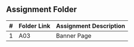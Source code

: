 ## Assignment Folder

|  #  | Folder Link | Assignment Description |
|:---:| ----------- | ---------------------- |
|  1  |     A03     |   Banner Page          |
